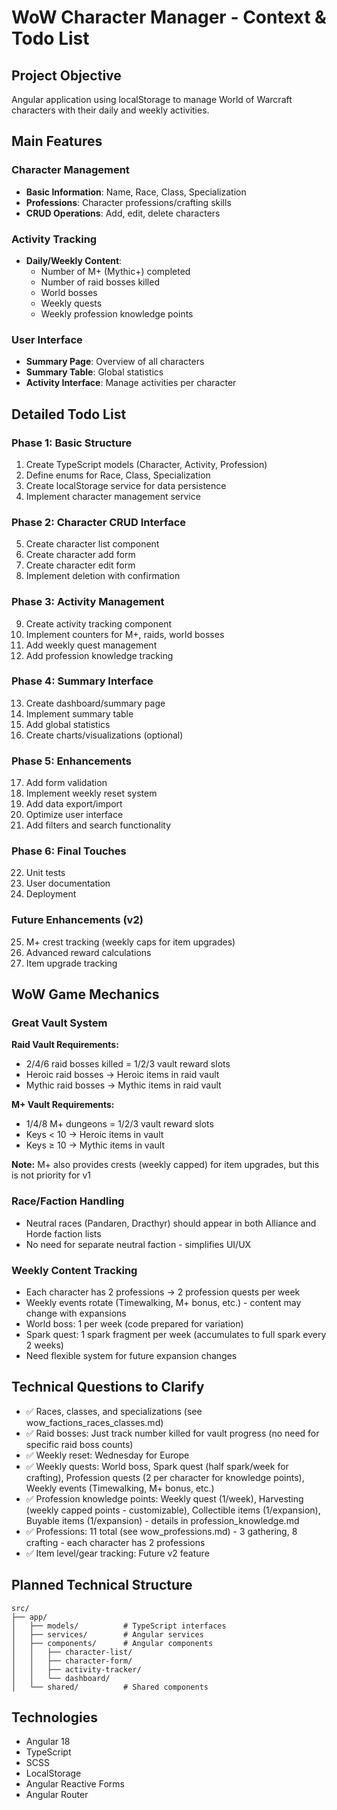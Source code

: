# WoW Character Manager - Context & Todo List

## Project Objective
Angular application using localStorage to manage World of Warcraft characters with their daily and weekly activities.

## Main Features

### Character Management
- **Basic Information**: Name, Race, Class, Specialization
- **Professions**: Character professions/crafting skills
- **CRUD Operations**: Add, edit, delete characters

### Activity Tracking
- **Daily/Weekly Content**:
  - Number of M+ (Mythic+) completed
  - Number of raid bosses killed
  - World bosses
  - Weekly quests
  - Weekly profession knowledge points

### User Interface
- **Summary Page**: Overview of all characters
- **Summary Table**: Global statistics
- **Activity Interface**: Manage activities per character

## Detailed Todo List

### Phase 1: Basic Structure
1. Create TypeScript models (Character, Activity, Profession)
2. Define enums for Race, Class, Specialization
3. Create localStorage service for data persistence
4. Implement character management service

### Phase 2: Character CRUD Interface
5. Create character list component
6. Create character add form
7. Create character edit form
8. Implement deletion with confirmation

### Phase 3: Activity Management
9. Create activity tracking component
10. Implement counters for M+, raids, world bosses
11. Add weekly quest management
12. Add profession knowledge tracking

### Phase 4: Summary Interface
13. Create dashboard/summary page
14. Implement summary table
15. Add global statistics
16. Create charts/visualizations (optional)

### Phase 5: Enhancements
17. Add form validation
18. Implement weekly reset system
19. Add data export/import
20. Optimize user interface
21. Add filters and search functionality

### Phase 6: Final Touches
22. Unit tests
23. User documentation
24. Deployment

### Future Enhancements (v2)
25. M+ crest tracking (weekly caps for item upgrades)
26. Advanced reward calculations
27. Item upgrade tracking

## WoW Game Mechanics

### Great Vault System
**Raid Vault Requirements:**
- 2/4/6 raid bosses killed = 1/2/3 vault reward slots
- Heroic raid bosses → Heroic items in raid vault
- Mythic raid bosses → Mythic items in raid vault

**M+ Vault Requirements:**
- 1/4/8 M+ dungeons = 1/2/3 vault reward slots
- Keys < 10 → Heroic items in vault
- Keys ≥ 10 → Mythic items in vault

**Note:** M+ also provides crests (weekly capped) for item upgrades, but this is not priority for v1

### Race/Faction Handling
- Neutral races (Pandaren, Dracthyr) should appear in both Alliance and Horde faction lists
- No need for separate neutral faction - simplifies UI/UX

### Weekly Content Tracking
- Each character has 2 professions → 2 profession quests per week
- Weekly events rotate (Timewalking, M+ bonus, etc.) - content may change with expansions
- World boss: 1 per week (code prepared for variation)
- Spark quest: 1 spark fragment per week (accumulates to full spark every 2 weeks)
- Need flexible system for future expansion changes

## Technical Questions to Clarify
- ✅ Races, classes, and specializations (see wow_factions_races_classes.md)
- ✅ Raid bosses: Just track number killed for vault progress (no need for specific raid boss counts)
- ✅ Weekly reset: Wednesday for Europe
- ✅ Weekly quests: World boss, Spark quest (half spark/week for crafting), Profession quests (2 per character for knowledge points), Weekly events (Timewalking, M+ bonus, etc.)
- ✅ Profession knowledge points: Weekly quest (1/week), Harvesting (weekly capped points - customizable), Collectible items (1/expansion), Buyable items (1/expansion) - details in profession_knowledge.md
- ✅ Professions: 11 total (see wow_professions.md) - 3 gathering, 8 crafting - each character has 2 professions
- ✅ Item level/gear tracking: Future v2 feature

## Planned Technical Structure
```
src/
├── app/
│   ├── models/          # TypeScript interfaces
│   ├── services/        # Angular services
│   ├── components/      # Angular components
│   │   ├── character-list/
│   │   ├── character-form/
│   │   ├── activity-tracker/
│   │   └── dashboard/
│   └── shared/          # Shared components
```

## Technologies
- Angular 18
- TypeScript
- SCSS
- LocalStorage
- Angular Reactive Forms
- Angular Router